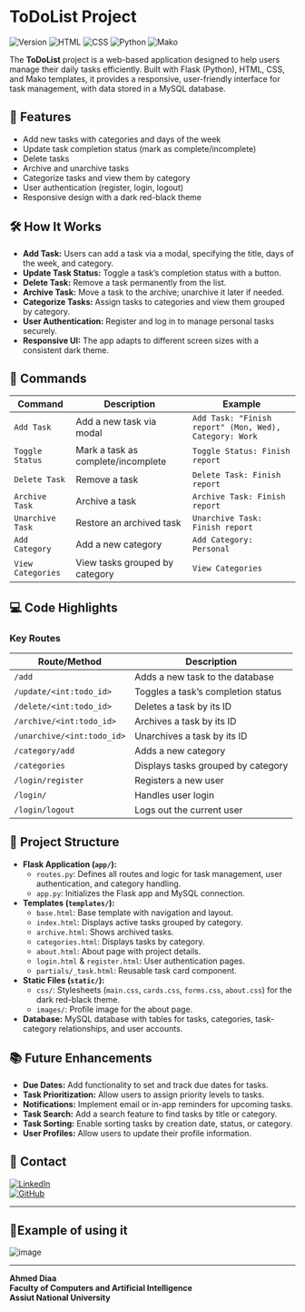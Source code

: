 # ToDoList Project

![Version](https://img.shields.io/badge/version-1.0.0-blue.svg?style=for-the-badge&logo=github&logoColor=white) ![HTML](https://img.shields.io/badge/HTML-39.9%25-orange.svg?style=for-the-badge&logo=html5&logoColor=white) ![CSS](https://img.shields.io/badge/CSS-31.2%25-blue.svg?style=for-the-badge&logo=css3&logoColor=white) ![Python](https://img.shields.io/badge/Python-27.6%25-yellow.svg?style=for-the-badge&logo=python&logoColor=white) ![Mako](https://img.shields.io/badge/Mako-1.3%25-green.svg?style=for-the-badge&logo=mako&logoColor=white)

The **ToDoList** project is a web-based application designed to help users manage their daily tasks efficiently. Built with Flask (Python), HTML, CSS, and Mako templates, it provides a responsive, user-friendly interface for task management, with data stored in a MySQL database.

## 🚀 Features

- Add new tasks with categories and days of the week
- Update task completion status (mark as complete/incomplete)
- Delete tasks
- Archive and unarchive tasks
- Categorize tasks and view them by category
- User authentication (register, login, logout)
- Responsive design with a dark red-black theme

## 🛠️ How It Works

- **Add Task:** Users can add a task via a modal, specifying the title, days of the week, and category.
- **Update Task Status:** Toggle a task’s completion status with a button.
- **Delete Task:** Remove a task permanently from the list.
- **Archive Task:** Move a task to the archive; unarchive it later if needed.
- **Categorize Tasks:** Assign tasks to categories and view them grouped by category.
- **User Authentication:** Register and log in to manage personal tasks securely.
- **Responsive UI:** The app adapts to different screen sizes with a consistent dark theme.

## 📜 Commands

| Command          | Description                     | Example                          |
|------------------|---------------------------------|----------------------------------|
| `Add Task`       | Add a new task via modal        | `Add Task: "Finish report" (Mon, Wed), Category: Work` |
| `Toggle Status`  | Mark a task as complete/incomplete | `Toggle Status: Finish report`   |
| `Delete Task`    | Remove a task                   | `Delete Task: Finish report`     |
| `Archive Task`   | Archive a task                  | `Archive Task: Finish report`    |
| `Unarchive Task` | Restore an archived task        | `Unarchive Task: Finish report`  |
| `Add Category`   | Add a new category              | `Add Category: Personal`         |
| `View Categories`| View tasks grouped by category  | `View Categories`                |

## 💻 Code Highlights

### Key Routes

| Route/Method          | Description                              |
|-----------------------|------------------------------------------|
| `/add`                | Adds a new task to the database          |
| `/update/<int:todo_id>` | Toggles a task’s completion status       |
| `/delete/<int:todo_id>` | Deletes a task by its ID                 |
| `/archive/<int:todo_id>`| Archives a task by its ID                |
| `/unarchive/<int:todo_id>` | Unarchives a task by its ID           |
| `/category/add`       | Adds a new category                      |
| `/categories`         | Displays tasks grouped by category       |
| `/login/register`     | Registers a new user                     |
| `/login/`             | Handles user login                       |
| `/login/logout`       | Logs out the current user                |

## 📂 Project Structure

- **Flask Application (`app/`):**
  - `routes.py`: Defines all routes and logic for task management, user authentication, and category handling.
  - `app.py`: Initializes the Flask app and MySQL connection.
- **Templates (`templates/`):**
  - `base.html`: Base template with navigation and layout.
  - `index.html`: Displays active tasks grouped by category.
  - `archive.html`: Shows archived tasks.
  - `categories.html`: Displays tasks by category.
  - `about.html`: About page with project details.
  - `login.html` & `register.html`: User authentication pages.
  - `partials/_task.html`: Reusable task card component.
- **Static Files (`static/`):**
  - `css/`: Stylesheets (`main.css`, `cards.css`, `forms.css`, `about.css`) for the dark red-black theme.
  - `images/`: Profile image for the about page.
- **Database:** MySQL database with tables for tasks, categories, task-category relationships, and user accounts.

## 📚 Future Enhancements

- **Due Dates:** Add functionality to set and track due dates for tasks.
- **Task Prioritization:** Allow users to assign priority levels to tasks.
- **Notifications:** Implement email or in-app reminders for upcoming tasks.
- **Task Search:** Add a search feature to find tasks by title or category.
- **Task Sorting:** Enable sorting tasks by creation date, status, or category.
- **User Profiles:** Allow users to update their profile information.

## 📧 Contact

[![LinkedIn](https://img.shields.io/badge/LinkedIn-0077B5?style=for-the-badge&logo=linkedin&logoColor=white)](https://www.linkedin.com/in/ahmed-diaa-76669b2b8/)  
[![GitHub](https://img.shields.io/badge/GitHub-%23121011.svg?style=for-the-badge&logo=github&logoColor=white)](https://github.com/AhmeDiaaU)

---
## 📑Example of using it 
![image]([https://github.com/user-attachments/assets/24695150-7a3e-4952-9a09-6c94332b173f](https://github.com/AhmeDiaaU/ToDoList/blob/v2/app/static/images/Screenshot%202025-03-20%20095911.png?raw=true))

---

**Ahmed Diaa**  
**Faculty of Computers and Artificial Intelligence**  
**Assiut National University**

